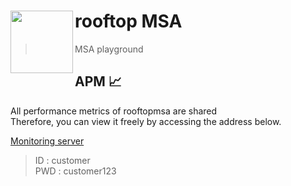 # rooftop MSA <img src="https://avatars.githubusercontent.com/u/149151221?s=200&v=4" height = 100 align = left>

> MSA playground

## APM 📈
All performance metrics of rooftopmsa are shared   
Therefore, you can view it freely by accessing the address below.

[Monitoring server](http://www.rooftopmsa.org:81)   
> ID : customer   
> PWD : customer123
